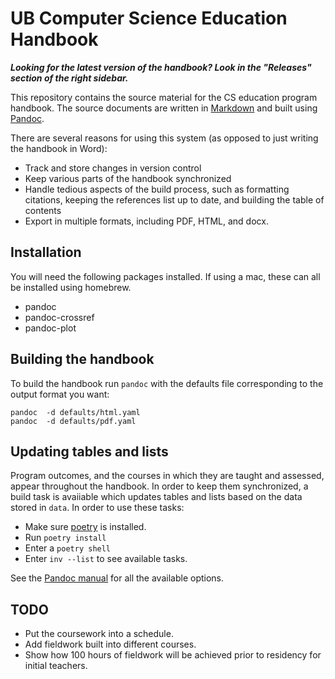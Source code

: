 # UB Computer Science Education Handbook

***Looking for the latest version of the handbook? Look in the "Releases" section of the right sidebar.***

This repository contains the source material for the CS education program handbook. 
The source documents are written in [Markdown](https://daringfireball.net/projects/markdown/) 
and built using [Pandoc](https://pandoc.org/MANUAL.html). 

There are several reasons for using this system (as opposed to just writing the handbook in Word):

- Track and store changes in version control
- Keep various parts of the handbook synchronized
- Handle tedious aspects of the build process, such as formatting citations, keeping the 
  references list up to date, and building the table of contents
- Export in multiple formats, including PDF, HTML, and docx.

## Installation

You will need the following packages installed. If using a mac, these can all be installed using homebrew.

- pandoc
- pandoc-crossref
- pandoc-plot

## Building the handbook

To build the handbook run `pandoc` with the defaults file corresponding to the output format you want:

    pandoc  -d defaults/html.yaml
    pandoc  -d defaults/pdf.yaml

## Updating tables and lists

Program outcomes, and the courses in which they are taught and assessed, appear throughout the handbook. In order 
to keep them synchronized, a build task is avaiiable which updates tables and lists based on the data stored
in `data`. In order to use these tasks:

- Make sure [poetry](https://python-poetry.org/) is installed.
- Run `poetry install`
- Enter a `poetry shell`
- Enter `inv --list` to see available tasks.

See the [Pandoc manual](https://pandoc.org/MANUAL.html) for all the available
options.

## TODO

- Put the coursework into a schedule.
- Add fieldwork built into different courses.
- Show how 100 hours of fieldwork will be achieved prior to residency for initial teachers. 
